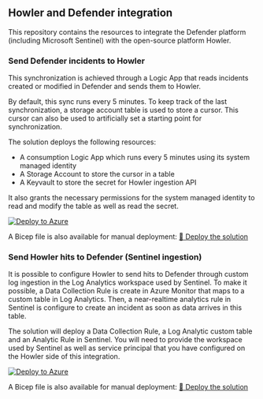 ## Howler and Defender integration

This repository contains the resources to integrate the Defender platform (including Microsoft Sentinel) with the open-source platform Howler.

### Send Defender incidents to Howler

This synchronization is achieved through a Logic App that reads incidents created or modified in Defender and sends them to Howler.

By default, this sync runs every 5 minutes. To keep track of the last synchronization, a storage account table is used to store a cursor. This cursor can also be used to artificially set a starting point for synchronization.

The solution deploys the following resources:
- A consumption Logic App which runs every 5 minutes using its system managed identity
- A Storage Account to store the cursor in a table
- A Keyvault to store the secret for Howler ingestion API

It also grants the necessary permissions for the system managed identity to read and modify the table as well as read the secret. 

[![Deploy to Azure](https://aka.ms/deploytoazurebutton)](https://portal.azure.com/#create/Microsoft.Template/uri/https://raw.githubusercontent.com/piaudonn/DefenderForHowler/refs/heads/main/deploy/FromDefenderToHowler.json)

A Bicep file is also available for manual deployment: [💪 Deploy the solution](https://raw.githubusercontent.com/piaudonn/DefenderForHowler/refs/heads/main/deploy/FromDefenderToHowler.bicep)


### Send Howler hits to Defender (Sentinel ingestion)

It is possible to configure Howler to send hits to Defender through custom log ingestion in the Log Analytics workspace used by Sentinel. To make it possible, a Data Collection Rule is create in Azure Monitor that maps to a custom table in Log Analytics. Then, a near-realtime analytics rule in Sentinel is configure to create an incident as soon as data arrives in this table.

The solution will deploy a Data Collection Rule, a Log Analytic custom table and an Analytic Rule in Sentinel. You will need to provide the workspace used by Sentinel as well as service principal that you have configured on the Howler side of this integration.

[![Deploy to Azure](https://aka.ms/deploytoazurebutton)](https://portal.azure.com/#create/Microsoft.Template/uri/https://raw.githubusercontent.com/piaudonn/DefenderForHowler/refs/heads/main/deploy/FromHowlerToDefender_main.json)

A Bicep file is also available for manual deployment: [💪 Deploy the solution](https://raw.githubusercontent.com/piaudonn/DefenderForHowler/refs/heads/main/deploy/FromHowlerToDefender_main.bicep)



